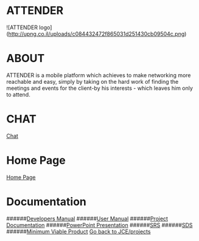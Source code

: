 # ATTENDER

![ATTENDER logo] (http://upng.co.il/uploads/c084432472f865031d251430cb09504c.png)

# ABOUT
ATTENDER  is a mobile platform which achieves to make networking more reachable and easy, simply by taking on the hard work of finding the meetings and events for the client-by his interests - which leaves him only to attend. 
</p>

# CHAT

[Chat](https://gitter.im/denbedilov/ATTENDER?utm_source=badge&utm_medium=badge&utm_campaign=pr-badge&utm_content=badge)

# Home Page

[Home Page]( https://github.com/denbedilov/ATTENDER/wiki)

# Documentation
######[Developers Manual](https://github.com/denbedilov/ATTENDER/wiki/Developers-Manual)
######[User Manual](https://github.com/denbedilov/ATTENDER/wiki/User-Manual)
######[Project Documentation](https://www.dropbox.com/s/9ixz4wwwpg6ccfv/Attender.docx?dl=0)
######[PowerPoint Presentation](http://app.emaze.com/@AOTQROTW/attender#1)
######[SRS](https://docs.google.com/document/d/1Nb8qIyNllFHEUo6v4j27-h6mLMIhX9EyRbs_Bel3VG0/edit?usp=sharing)
######[SDS](https://github.com/denbedilov/ATTENDER/wiki/SDS)
######[Minimum Viable Product](https://github.com/denbedilov/ATTENDER/wiki/Minimum-Viable-Product)
[Go back to JCE/projects](https://github.com/jce-il/se-class/wiki/Projects)



